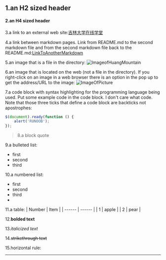 ## 1.an H2 sized header

#### 2.an H4 sized header

3.a link to an external web site:[吉林大学在线学堂](http://jlu.fy.chaoxing.com/portal)

4.a link between markdown pages. Link from README.md to the second markdown file and from the second markdown file back to the README.md:[LinkToAnotherMarkdown](AnotherMarkdown.md)

5.an image that is a file in the directory:
![ImageofHuangMountain](E1095F94-E90F-4328-8F3F-6B3BE14F2F85.jpeg)

6.an image that is located on the web (not a file in the directory). If you right-click on an image in a web browser there is an option in the pop up to get the address/URL to the image:
![ImageOfPicture](https://gimg2.baidu.com/image_search/src=http%3A%2F%2Fup.enterdesk.com%2Fedpic_source%2F9e%2F73%2F69%2F9e7369d71ba4baf4b43e9aeda82e9bf3.jpg&refer=http%3A%2F%2Fup.enterdesk.com&app=2002&size=f9999,10000&q=a80&n=0&g=0n&fmt=auto?sec=1651210517&t=bb07f880b4f1a5097f96754c667276f7)

7.a code block with syntax highlighting for the programming language being used. Put some example code in the code block. I don't care what code. Note that those three ticks that define a code block are backticks not apostrophes:
```javascript
$(document).ready(function () {
    alert('RUNOOB');
});
```
> 8.a block quote

9.a bulleted list:
* first
* second
* third

10.a numbered list:
- first
- second
- third
- 
11.a table:
| Number | Item   |
| ------ | ------ |
| 1      | apple  |
| 2      | pear   |

12.**bolded text**

13.*italicized text*

14.~~strikethrough text~~

15.horizontal rule:
***	
